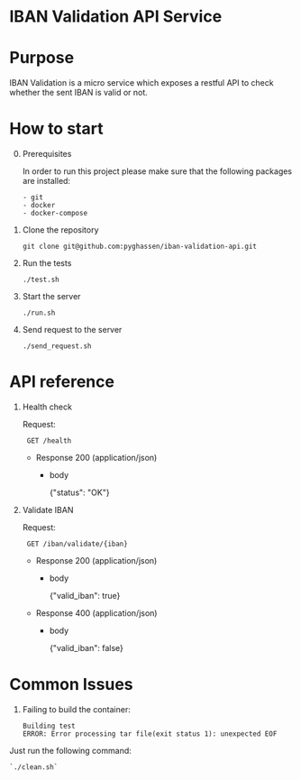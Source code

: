 # IBAN Validation API Service

Purpose
========
IBAN Validation is a micro service which exposes a restful API to check whether the sent IBAN is valid or not.

How to start
===============

0. Prerequisites

   In order to run this project please make sure that the following packages are installed:

       - git
       - docker
       - docker-compose

1. Clone the repository

    `git clone git@github.com:pyghassen/iban-validation-api.git`

2. Run the tests

    `./test.sh`

3. Start the server

    `./run.sh`

4. Send request to the server

    `./send_request.sh`

API reference
=============

1. Health check

    Request:

        GET /health

    + Response 200 (application/json)

        + body

            {"status": "OK"}

2. Validate IBAN

    Request:

        GET /iban/validate/{iban}

    + Response 200 (application/json)

        + body

            {"valid_iban": true}

    + Response 400 (application/json)

        + body

            {"valid_iban": false}

Common Issues
=============

1. Failing to build the container:

    ```
    Building test
    ERROR: Error processing tar file(exit status 1): unexpected EOF
    ```

Just run the following command:

    `./clean.sh`
